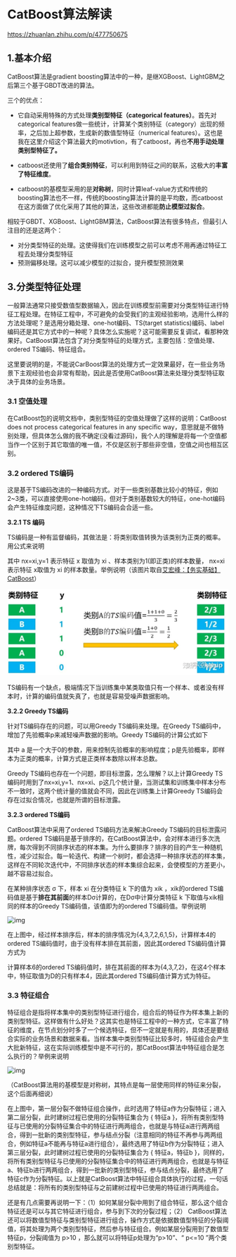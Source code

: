 # CatBoost算法解读

https://zhuanlan.zhihu.com/p/477750675

## 1.基本介绍

CatBoost算法是gradient boosting算法中的一种，是继XGBoost、LightGBM之后第三个基于GBDT改进的算法。

三个的优点： 

- 它自动采用特殊的方式处理**类别型特征（categorical features）**。首先对categorical features做一些统计，计算某个类别特征（category）出现的频率，之后加上超参数，生成新的数值型特征（numerical features）。这也是我在这里介绍这个算法最大的motivtion，有了catboost，再也**不用手动处理类别型特征了。** 

- catboost还使用了**组合类别特征**，可以利用到特征之间的联系，这极大的**丰富了特征维度**。

- catboost的基模型采用的是**对称树**，同时计算leaf-value方式和传统的boosting算法也不一样，传统的boosting算法计算的是平均数，而catboost在这方面做了优化采用了其他的算法，这些改进都能**防止模型过拟合**。

相较于GBDT、XGBoost、LightGBM算法，CatBoost算法有很多特点，但最引人注目的还是这两个：

- 对分类型特征的处理。这使得我们在训练模型之前可以考虑不用再通过特征工程去处理分类型特征
- 预测偏移处理。这可以减少模型的过拟合，提升模型预测效果



## 3.分类型特征处理

一般算法通常只接受数值型数据输入，因此在训练模型前需要对分类型特征进行特征工程处理。在特征工程中，不可避免的会受我们的主观经验影响，选用什么样的方法处理呢？是选用分箱处理、one-hot编码、TS(target statistics)编码、label编码还是其它方式中的一种呢？具体怎么实施呢？这可能需要反复调试，看那种效果好。CatBoost算法包含了对分类型特征的处理方式，主要包括：空值处理、ordered TS编码、特征组合。

这里要说明的是，不能说CarBoost算法的处理方式一定效果最好，在一些业务场景下主观经验也会非常有帮助，因此是否使用CatBoost算法来处理分类型特征取决于具体的业务场景。

### 3.1 空值处理

在CatBoost包的说明文档中，类别型特征的空值处理做了这样的说明：CatBoost does not process categorical features in any specific way，意思就是不做特别处理，但具体怎么做的我不确定(没看过源码)，我个人的理解是将每一个空值都当作一个区别于其它取值的唯一值，不仅是区别于那些非空值，空值之间也相互区别。

### 3.2 ordered TS编码

这是基于TS编码改进的一种编码方式。对于一些类别基数比较小的特征，例如2~3类，可以直接使用one-hot编码，但对于类别基数较大的特征，one-hot编码会产生特征维度问题，这种情况下TS编码会合适一些。

**3.2.1 TS 编码**

TS编码是一种有监督编码，其做法是：将类别取值转换为该类别为正类的概率。用公式来说明

其中 nx=xi,y=1 表示特征 x 取值为 xi 、样本类别为1(即正类)的样本数量， nx=xi 表示特征 x取值为 xi 的样本数量。举例说明（该图片取自[艾宏峰：【务实基础】CatBoost](https://zhuanlan.zhihu.com/p/346420728)）

![img](../../typoraDocs/typora-user-images/:Users:baopanpan:baopanpan17551012114.github.io:typoraDocs:typora-user-images:v2-7319d351a00a86ab6fb621ccd205f9c8_1440w.png)

TS编码有一个缺点，极端情况下当训练集中某类取值只有一个样本、或者没有样本时，计算的编码值就失真了，也就是容易受噪声数据影响。

**3.2.2 Greedy TS编码**

针对TS编码存在的问题，可以用Greedy TS编码来处理。在Greedy TS编码中，增加了先验概率p来减轻噪声数据的影响。Greedy TS编码的计算公式如下

其中 a 是一个大于0的参数，用来控制先验概率的影响程度；p是先验概率，即样本为正类的概率，计算方式是正类样本数除以样本总数。

Greedy TS编码也存在一个问题，即目标泄露，怎么理解？以上计算Greedy TS编码时用到了nx=xi,y=1、nx=xi、p这几个统计量，当测试集和训练集中样本分布不一致时，这两个统计量的值就会不同，因此在训练集上计算Greedy TS编码会存在过拟合情况，也就是所谓的目标泄露。

**3.2.3 ordered TS编码**

CatBoost算法中采用了ordered TS编码方法来解决Greedy TS编码的目标泄露问题。ordered TS编码是基于排序的，在CatBoost算法中，会对样本进行多次洗牌，每次得到不同排序状态的样本集。为什么要排序？排序的目的产生一种随机性，减少过拟合。每一轮迭代、构建一个树时，都会选择一种排序状态的样本集，这样在不同轮次迭代中，不同排序状态的样本集综合起来，会使模型的方差更小，越不容易过拟合。

在某种排序状态 σ 下，样本 xi 在分类特征 k 下的值为 xik ，xik的ordered TS编码值是基于**排在其前面**的样本Dσ计算的，在Dσ中计算分类特征 k 下取值与xik相同的样本的Greedy TS编码值，该值即为的ordered TS编码值。举例说明

![img](https://pic3.zhimg.com/80/v2-ba46391de87dc2374df61fe38fab13a2_1440w.webp)

在上图中，经过样本排序后，样本的排序情况为{4,3,7,2,6,1,5}，计算样本4的ordered TS编码值时，由于没有样本排在其前面，因此其ordered TS编码值计算方式为

计算样本6的ordered TS编码值时，排在其前面的样本为{4,3,7,2}，在这4个样本中，特征取值为D的只有样本4，因此其ordered TS编码值计算方式为特征。

### 3.3 特征组合

特征组合是指将样本集中的类别型特征进行组合，组合后的特征作为样本集上新的类别型特征。这样做有什么好处？这其实也是特征工程中的一种方式，它丰富了特征的维度，在节点划分时多了一个候选特征，但不一定就是有用的，具体还是要结合实际的业务场景和数据来看。当样本集中类别型特征比较多时，特征组合会产生大批新特征，这在实际训练模型中是不可行的，那CatBoost算法中特征组合是怎么执行的？举例来说明

![img](https://pic4.zhimg.com/80/v2-fe81df197d1848ce4102216dd922b16f_1440w.webp)

（CatBoost算法用的基模型是对称树，其特点是每一层使用同样的特征来分裂，这个后面再细说）

在上图中，第一层分裂不做特征组合操作，此时选用了特征a作为分裂特征；进入第二层分裂，此时建树过程已使用的分裂特征集合为 { 特征a }，将所有类别型特征与已使用的分裂特征集合中的特征进行两两组合，也就是与特征a进行两两组合，得到一批新的类别型特征，参与结点分裂（注意相同的特征不再参与两两组合，例如特征a不能再与特征a进行组合），最终选用了特征b作为分裂特征；进入第三层分裂，此时建树过程已使用的分裂特征集合为 { 特征a，特征b }，同样的，将所有类别型特征与已使用的分裂特征集合中的特征进行两两组合，也就是与特征a、特征b进行两两组合，得到一批新的类别型特征，参与结点分裂，最终选用了特征c作为分裂特征。以上就是CatBoost算法中特征组合具体执行的过程，一句话总结就是：将所有的类别型特征与之前建树过程中已使用的特征进行两两组合。

还是有几点需要再说明一下：（1）如何某层分裂中用到了组合特征，那么这个组合特征还是可以与其它特征进行组合，参与到下次的分裂过程；（2） CatBoost算法还可以将数值型特征与类别型特征进行组合，操作方式是依据数值型特征的分裂阈值，将其处理为两个类别型特征，然后参与特征组合。例如某层分裂用到了数值型特征p，分裂阈值为 p>10 ，那么就可以将特征p处理为“p>10”、“ p<=10 ”两个类别型特征。